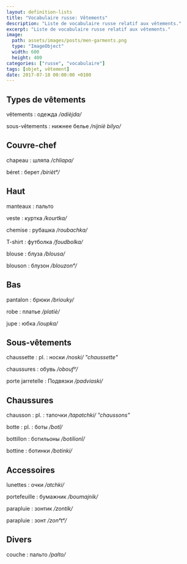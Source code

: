 ```yaml
---
layout: definition-lists
title: "Vocabulaire russe: Vêtements"
description: "Liste de vocabulaire russe relatif aux vêtements."
excerpt: "Liste de vocabulaire russe relatif aux vêtements."
image:
  path: assets/images/posts/men-garments.png
  type: "ImageObject"
  width: 600
  height: 400
categories: ["russe", "vocabulaire"]
tags: [objet, vêtement]
date: 2017-07-18 00:00:00 +0100
---
```


## Types de vêtements

vêtements
: одежда
*/adièjda/*

sous-vêtements
: нижнее белье
*/nijniè bilyo/*


## Couvre-chef

chapeau
: шляпа
*/chliapa/*

béret
: берет
*/biriètᵉ/*


## Haut

manteaux
: пальто

veste
: куртка
*/kourtka/*

chemise
: рубашка
*/roubachka/*

T-shirt
: футболка
*/foudbolka/*

blouse
: блуза
*/blousa/*

blouson
: блузон
*/blouzonᵉ/*


## Bas

pantalon
: брюки
*/briouky/*

robe
: платье
*/platiè/*

jupe
: юбка
*/ioupka/*


## Sous-vêtements

chaussette
: pl.
  : носки
  */noski/ "chaussette"*

chaussures
: обувь
*/oboufʸ/*

porte jarretelle
: Подвязки
*/padviaski/*


## Chaussures

chausson
: pl.
  : тапочки
  */tapatchki/ "chaussons"*

botte
: pl.
  : боты
  */botî/*

bottillon
: ботильоны
*/botilionî/*

bottine
: ботинки
*/botinki/*


## Accessoires

lunettes
: очки
*/atchki/*

portefeuille
: бумажник
*/boumajnik/*

parapluie
: зонтик
*/zontik/*

parapluie
: зонт
*/zonᵉtᵉ/*

## Divers

couche
: пальто
*/palto/*
